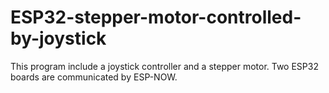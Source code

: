 # ESP32-stepper-motor-controlled-by-joystick
This program include a joystick controller and a stepper motor.
Two ESP32 boards are communicated by ESP-NOW.
